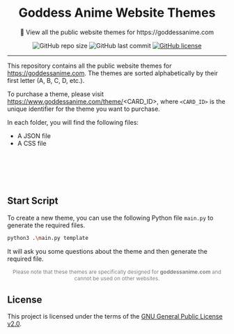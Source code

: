 <div align="center">
  <h1>Goddess Anime Website Themes</h1>
  <p>🎨 View all the public website themes for https://goddessanime.com</p>
  
  <img alt="GitHub repo size" src="https://img.shields.io/github/repo-size/goddessanime/web-themes?color=%23b392f0&style=flat-square">
  <img alt="GitHub last commit" src="https://img.shields.io/github/last-commit/goddessanime/web-themes?color=%23b392f0&style=flat-square">
  <a href="https://github.com/goddessanime/web-themes/blob/main/LICENSE"><img alt="GitHub license" src="https://img.shields.io/github/license/goddessanime/web-themes?color=%23b392f0&style=flat-square"></a>
</div>

---

This repository contains all the public website themes for https://goddessanime.com. The themes are sorted alphabetically by their first letter (A, B, C, D, etc.).

To purchase a theme, please visit https://www.goddessanime.com/theme/<CARD_ID>, where `<CARD_ID>` is the unique identifier for the theme you want to purchase.

In each folder, you will find the following files:

- A JSON file
- A CSS file

<br>
<br>
<br>
<br>

## Start Script

To create a new theme, you can use the following Python file `main.py` to generate the required files.

```bash
python3 .\main.py template
```

It will ask you some questions about the theme and then generate the required file.

<div align="center" style="font-size: 12px; color: rgba(0, 0, 0, 0.5);">
  <p>Please note that these themes are specifically designed for <strong>goddessanime.com</strong> and cannot be used on other websites.</p>
</div>

## License

This project is licensed under the terms of the [GNU General Public License v2.0](https://github.com/goddessanime/web-themes/blob/main/LICENSE).
